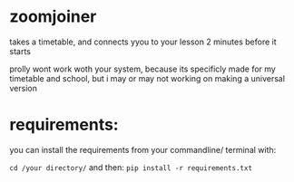 # zoomjoiner

takes a timetable, and connects yyou to your lesson 2 minutes before it starts

prolly wont work woth your system, because its specificly made for my timetable and school, but i may or may not working on making a universal version

# requirements: 
you can install the requirements from your commandline/ terminal with:

`cd /your directory/`
and then:
`pip install -r requirements.txt`
